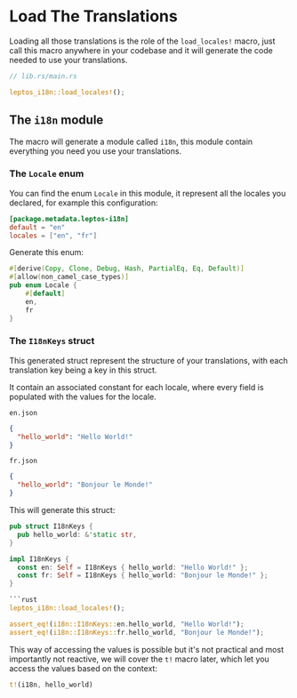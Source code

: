 # Load The Translations

Loading all those translations is the role of the `load_locales!` macro, just call this macro anywhere in your codebase and it will generate the code needed to use your translations.

```rust
// lib.rs/main.rs

leptos_i18n::load_locales!();
```

## The `i18n` module

The macro will generate a module called `i18n`, this module contain everything you need you use your translations.

### The `Locale` enum

You can find the enum `Locale` in this module, it represent all the locales you declared, for example this configuration:

```toml
[package.metadata.leptos-i18n]
default = "en"
locales = ["en", "fr"]
```

Generate this enum:

```rust
#[derive(Copy, Clone, Debug, Hash, PartialEq, Eq, Default)]
#[allow(non_camel_case_types)]
pub enum Locale {
    #[default]
    en,
    fr
}
```

### The `I18nKeys` struct

This generated struct represent the structure of your translations, with each translation key being a key in this struct.

It contain an associated constant for each locale, where every field is populated with the values for the locale.

`en.json`

```json
{
  "hello_world": "Hello World!"
}
```

`fr.json`

```json
{
  "hello_world": "Bonjour le Monde!"
}
```

This will generate this struct:

````rust
pub struct I18nKeys {
  pub hello_world: &'static str,
}

impl I18nKeys {
  const en: Self = I18nKeys { hello_world: "Hello World!" };
  const fr: Self = I18nKeys { hello_world: "Bonjour le Monde!" };
}

```rust
leptos_i18n::load_locales!();

assert_eq!(i18n::I18nKeys::en.hello_world, "Hello World!");
assert_eq!(i18n::I18nKeys::fr.hello_world, "Bonjour le Monde!");
````

This way of accessing the values is possible but it's not practical and most importantly not reactive, we will cover the `t!` macro later,
which let you access the values based on the context:

```rust
t!(i18n, hello_world)
```
